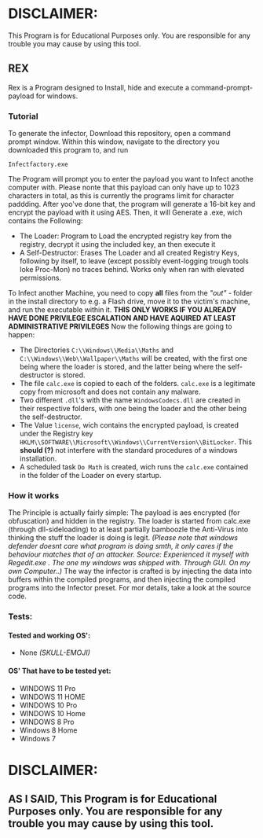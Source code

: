 # DISCLAIMER:
This Program is for Educational Purposes only.
You are responsible for any trouble you may cause by using this tool.

## REX
Rex is a Program designed to Install, hide and execute a command-prompt-payload for windows.

### Tutorial
To generate the infector, Download this repository, open a command prompt window. 
Within this window, navigate to the directory you downloaded this program to, and run 
```
Infectfactory.exe
```
The Program will prompt you to enter the payload you want to Infect anothe computer with. Please nonte that this payload can only have up to 1023 characters in total, as this is currently the programs limit for character paddding. 
After yoo've done that, the program will generate a 16-bit key and encrypt the payload with it using AES. Then, it will Generate a .exe, wich contains the Following:

- The Loader: Program to Load the encrypted registry key from the registry, decrypt it using the included key, an then execute it
- A Self-Destructor: Erases The Loader and all created Registry Keys, following by itself, to leave (except possibly event-logging trough tools loke Proc-Mon) no traces behind. Works only when ran with elevated permissions.

To Infect another Machine, you need to copy **all** files from the *"out"* - folder in the install directory to e.g. a Flash drive, move it to the victim's machine, and run the executable within it.
**THIS ONLY WORKS IF YOU ALREADY HAVE DONE PRIVILEGE ESCALATION AND HAVE AQUIRED AT LEAST ADMINISTRATIVE PRIVILEGES**
Now the following things are going to happen:

- The Directories 
   `C:\\Windows\\Media\\Maths`
   and
   `C:\\Windows\\Web\\Wallpaper\\Maths`
   will be created, with the first one being where the loader is stored, and the latter being where the self-destructor is stored.
- The file `calc.exe` is copied to each of the folders. `calc.exe` is a legitimate copy from microsoft and does not contain any malware.
- Two different `.dll`'s with the name `WindowsCodecs.dll` are created in their respective folders, with one being the loader and the other being the self-destructor.
- The Value `license`, wich contains the encrypted payload, is created under the Registry key `HKLM\\SOFTWARE\\Microsoft\\Windows\\CurrentVersion\\BitLocker`. This **should (?)** not interfere with the standard procedures of a windows installation.
- A scheduled task `Do Math` is created, wich runs the `calc.exe` contained in the folder of the Loader on every startup.


### How it works
 The Principle is actually fairly simple: The payload is aes encrypted (for obfuscation) and hidden in the registry. The loader is started from calc.exe (through dll-sideloading) to at least partially bamboozle the Anti-Virus into thinking the stuff the loader is doing is legit. *(Please note that windows defender doesnt care what  program is doing smth, it only cares if the behaviour matches that of an attacker. Source: Experienced it myself with Regedit.exe . The one my windows was shipped with. Through GUI. On my own Computer..)* 
 The way the infector is crafted is by injecting the data into buffers within the compiled programs, and then injecting the compiled programs into the Infector preset.
 For mor details, take a look at the source code.

### Tests:
#### Tested and working OS':
- None *(SKULL-EMOJI)*
#### OS' That have to be tested yet:
- WINDOWS 11 Pro
- WINDOWS 11 HOME
- WINDOWS 10 Pro
- WINDOWS 10 Home
- WINDOWS 8 Pro
- Windows 8 Home
- Windows 7

# DISCLAIMER:
## AS I SAID, This Program is for Educational Purposes only. You are responsible for any trouble you may cause by using this tool.
